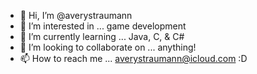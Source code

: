 - 👋 Hi, I’m @averystraumann
- 👀 I’m interested in ... game development
- 🌱 I’m currently learning ... Java, C, & C#
- 💞️ I’m looking to collaborate on ... anything!
- 📫 How to reach me ... averystraumann@icloud.com :D

<!---
averystraumann/averystraumann is a ✨ special ✨ repository because its `README.md` (this file) appears on your GitHub profile.
You can click the Preview link to take a look at your changes.
--->
